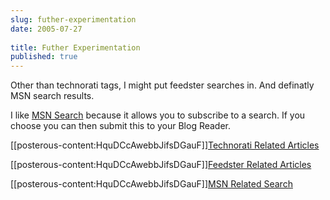 ```yaml
---
slug: futher-experimentation
date: 2005-07-27
 
title: Futher Experimentation
published: true
---
```

Other than technorati tags, I might put feedster searches in. And definatly MSN search results.<p />I like <a href="http://search.msn.co.uk/" rel="tag">MSN Search</a> because it allows you to subscribe to a search. If you choose you can then submit this to your Blog Reader.<p />[[posterous-content:HquDCcAwebbJifsDGauF]]<a href="https://paul.kinlan.me/tags/Blogs">Technorati Related Articles</a><p />[[posterous-content:HquDCcAwebbJifsDGauF]]<a href="http://feedfinder.feedster.com/search.php?hl=&amp;ie=UTF-8&amp;limit=15&amp;db=feeds&amp;q=Blogs&amp;sort=relevance">Feedster Related Articles</a><p />[[posterous-content:HquDCcAwebbJifsDGauF]]<a href="http://search.msn.co.uk/results.aspx?q=Blogs&amp;FORM=QBRE">MSN Related Search</a><div class="blogger-post-footer"><img class="posterous_download_image" src="https://blogger.googleusercontent.com/tracker/8109338-112249265664871805?l=www.kinlan.co.uk%2Findex.html" height="1" alt="" width="1" /></div>

